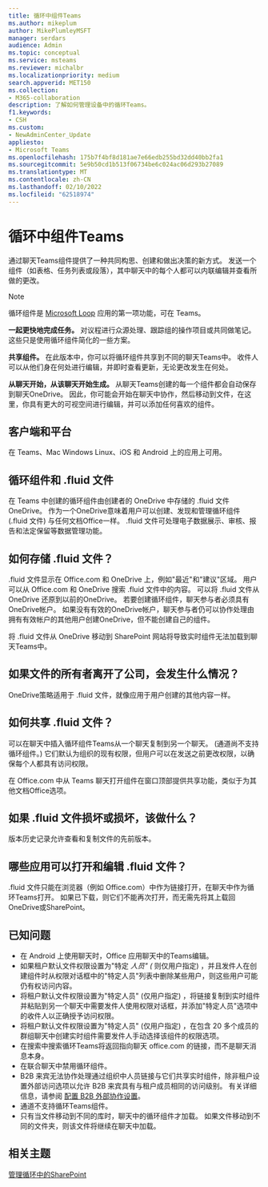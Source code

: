 ```yaml
---
title: 循环中组件Teams
ms.author: mikeplum
author: MikePlumleyMSFT
manager: serdars
audience: Admin
ms.topic: conceptual
ms.service: msteams
ms.reviewer: michalbr
ms.localizationpriority: medium
search.appverid: MET150
ms.collection:
- M365-collaboration
description: 了解如何管理设备中的循环Teams。
f1.keywords:
- CSH
ms.custom:
- NewAdminCenter_Update
appliesto:
- Microsoft Teams
ms.openlocfilehash: 175b7f4bf8d181ae7e66edb255bd32dd40bb2fa1
ms.sourcegitcommit: 5e9b50cd1b513f06734be6c024ac06d293b27089
ms.translationtype: MT
ms.contentlocale: zh-CN
ms.lasthandoff: 02/10/2022
ms.locfileid: "62518974"
---
```

# <a name="overview-of-loop-components-in-teams"></a>循环中组件Teams

通过聊天Teams组件提供了一种共同构思、创建和做出决策的新方式。 发送一个组件（如表格、任务列表或段落），其中聊天中的每个人都可以内联编辑并查看所做的更改。 

> [!Note]
> 循环组件是 [Microsoft Loop](https://www.microsoft.com/en-us/microsoft-loop) 应用的第一项功能，可在 Teams。 

**一起更快地完成任务。** 对议程进行众源处理、跟踪组的操作项目或共同做笔记。 这些只是使用循环组件简化的一些方案。

**共享组件。** 在此版本中，你可以将循环组件共享到不同的聊天Teams中。 收件人可以从他们身在何处进行编辑，并即时查看更新，无论更改发生在何处。

**从聊天开始，从该聊天开始生成。** 从聊天Teams创建的每一个组件都会自动保存到聊天OneDrive。 因此，你可能会开始在聊天中协作，然后移动到文件，在这里，你具有更大的可视空间进行编辑，并可以添加任何喜欢的组件。

## <a name="clients-and-platforms"></a>客户端和平台

在 Teams、Mac Windows Linux、iOS 和 Android 上的应用上可用。

## <a name="loop-components-and-fluid-files"></a>循环组件和 .fluid 文件

在 Teams 中创建的循环组件由创建者的 OneDrive 中存储的 .fluid 文件OneDrive。 作为一个OneDrive意味着用户可以创建、发现和管理循环组件 (.fluid 文件) 与任何文档Office一样。 .fluid 文件可处理电子数据展示、审核、报告和法定保留等数据管理功能。

## <a name="how-are-fluid--files-stored"></a>如何存储 .fluid 文件？

.fluid 文件显示在 Office.com 和 OneDrive 上，例如"最近"和"建议"区域。 用户可以从 Office.com 和 OneDrive 搜索 .fluid 文件中的内容。 可以将 .fluid 文件从 OneDrive 还原到以前的OneDrive。 若要创建循环组件，聊天参与者必须具有OneDrive帐户。 如果没有有效的OneDrive帐户，聊天参与者仍可以协作处理由拥有有效帐户的其他用户创建OneDrive，但不能创建自己的组件。 

将 .fluid 文件从 OneDrive 移动到 SharePoint 网站将导致实时组件无法加载到聊天Teams中。

## <a name="what-happens-if-the-owner-of-the-file-leaves-the-company"></a>如果文件的所有者离开了公司，会发生什么情况？

OneDrive策略适用于 .fluid 文件，就像应用于用户创建的其他内容一样。

## <a name="how-are-fluid-files-shared"></a>如何共享 .fluid 文件？

可以在聊天中插入循环组件Teams从一个聊天复制到另一个聊天。  (通道尚不支持循环组件。) 它们默认为组织的现有权限，但用户可以在发送之前更改权限，以确保每个人都具有访问权限。

在 Office.com 中从 Teams 聊天打开组件在窗口顶部提供共享功能，类似于为其他文档Office选项。

## <a name="what-if-a-fluid-file-becomes-corrupted-or-damaged"></a>如果 .fluid 文件损坏或损坏，该做什么？

版本历史记录允许查看和复制文件的先前版本。

## <a name="what-apps-can-open-and-edit-fluid-files"></a>哪些应用可以打开和编辑 .fluid 文件？

.fluid 文件只能在浏览器（例如 Office.com）中作为链接打开，在聊天中作为循环Teams打开。 如果已下载，则它们不能再次打开，而无需先将其上载回OneDrive或SharePoint。

## <a name="known-issues"></a>已知问题

- 在 Android 上使用聊天时，Office 应用聊天中的Teams编辑。
- 如果租户默认文件权限设置为"特定 *人员" (* 则仅用户指定) ，并且发件人在创建组件时从权限对话框中的"特定人员"列表中删除某些用户，则这些用户可能仍有权访问内容。
- 将租户默认文件权限设置为"特定人员" (仅用户指定) ，将链接复制到实时组件并粘贴到另一个聊天中需要发件人使用权限对话框，并添加"特定人员"选项中的收件人以正确授予访问权限。
- 将租户默认文件权限设置为"特定人员" (仅用户指定) ，在包含 20 多个成员的群组聊天中创建实时组件需要发件人手动选择该组件的权限选项。
- 在搜索中搜索循环Teams将返回指向聊天 office.com 的链接，而不是聊天消息本身。
- 在联合聊天中禁用循环组件。
- B2B 来宾无法协作处理通过组织中人员链接与它们共享实时组件，除非租户设置外部访问选项以允许 B2B 来宾具有与租户成员相同的访问级别。 有关详细信息，请参阅 [配置 B2B 外部协作设置](/azure/active-directory/external-identities/delegate-invitations#configure-b2b-external-collaboration-settings)。
- 通道不支持循环Teams组件。
- 只有当文件移动到不同的库时，聊天中的循环组件才加载。 如果文件移动到不同的文件夹，则该文件将继续在聊天中加载。

## <a name="related-topics"></a>相关主题

[管理循环中的SharePoint](/sharepoint/manage-loop-components)
